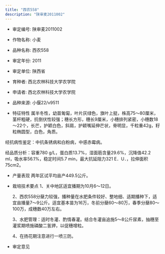 ```yaml
---
title: "西农558"
description: "陕审麦2011002"
---
```

* 审定编号:  陕审麦2011002

*  作物名称:  小麦

*  品种名称:  西农558

*  审定年份:  2011

*  审定单位:  陕西省

* 育种者:  西北农林科技大学农学院

*  申请者:  西北农林科技大学农学院

*  品种来源:  小偃22/v9511

*  特征特性
属半冬性，幼苗匍匐，叶片灰绿色，旗叶上挺，株高75～80厘米，茎杆粗硬，抗倒伏性较强；穗长方形，穗长9厘米，小穗排列紧密，小穗数18～22个，长芒，护颖白色，斜肩，护颖嘴延伸芒状，脊明显，千粒重42g，籽粒椭圆型，白色，角质。
经抗病性鉴定：中抗条锈病和白粉病，中感赤霉病。
经品质分析：容重780 g/L，蛋白质13.7%，湿面筋含量29.6%，沉降值42.2 ml，吸水率56.1%，稳定时间5.7 min，最大抗延阻力321 E．U．，拉伸面积75cm2。


*  产量表现
两年区试平均亩产449.5公斤。

*  栽培技术要点
1、关中地区适宜播期为10月6～12日。
    2、西农558分蘖力较强，播种量在水肥条件较好、整地细、适期播种下，适宜亩播量7～9公斤。适宜基本苗为16万，冬前分蘖60～80万，春季分蘖80～100万，成穗数40万左右。
    3、水肥管理：适时冬灌、酌情春灌。结合冬灌亩追施5～8公斤尿素，抽穗至灌浆期喷施磷酸二氢钾，以促穗增粒。
    4、在扬花期注意进行一喷三防。


*  审定意见

